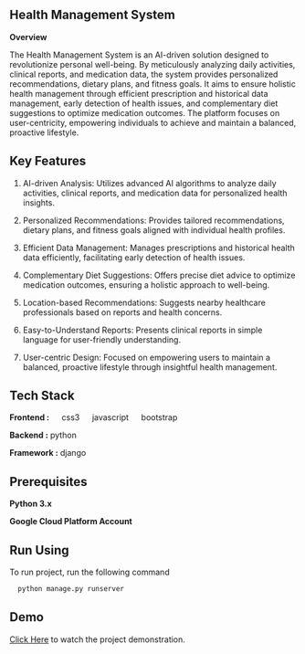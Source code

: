 
## Health Management System

****Overview****

The Health Management System is an AI-driven solution designed to revolutionize personal well-being. By meticulously analyzing daily activities, clinical reports, and medication data, the system provides personalized recommendations, dietary plans, and fitness goals. It aims to ensure holistic health management through efficient prescription and historical data management, early detection of health issues, and complementary diet suggestions to optimize medication outcomes. The platform focuses on user-centricity, empowering individuals to achieve and maintain a balanced, proactive lifestyle.

## Key Features

1. AI-driven Analysis: Utilizes advanced AI algorithms to analyze daily activities, clinical reports, and medication data for personalized health insights.

2. Personalized Recommendations: Provides tailored recommendations, dietary plans, and fitness goals aligned with individual health profiles.

3. Efficient Data Management: Manages prescriptions and historical health data efficiently, facilitating early detection of health issues.

4. Complementary Diet Suggestions: Offers precise diet advice to optimize medication outcomes, ensuring a holistic approach to well-being.

5. Location-based Recommendations: Suggests nearby healthcare professionals based on reports and health concerns.

6. Easy-to-Understand Reports: Presents clinical reports in simple language for user-friendly understanding.

7. User-centric Design: Focused on empowering users to maintain a balanced, proactive lifestyle through insightful health management.

## Tech Stack


**Frontend :**   css3   javascript   bootstrap

**Backend :** python

**Framework :** django
## Prerequisites

**Python 3.x**

**Google Cloud Platform Account**
## Run Using

To run project, run the following command

```bash
  python manage.py runserver
```

## Demo

[Click Here](https://youtu.be/1OgNuctJhkQ?si=V7bNxPw7UcC0FYlK) to watch the project demonstration.
